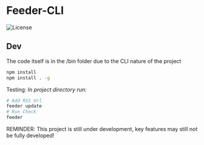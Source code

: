 # Feeder-CLI
![License](https://img.shields.io/github/license/ravinder-Olivier/Feeder-CLI)
## Dev

The code itself is in the /bin folder due to the CLI nature of the project

```bash
npm install
npm install . -g 
```

Testing:
_In project directory run:_

```bash
# Add RSS Url
feeder update
# Run Check
feeder
```

REMINDER: This project is still under development, key features may still not be fully developed!
